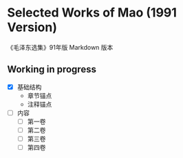 # Selected Works of Mao (1991 Version)

《毛泽东选集》91年版 Markdown 版本

## Working in progress
 - [x] 基础结构
   - 章节锚点
   - 注释锚点
 - [ ] 内容
   - [ ] 第一卷
   - [ ] 第二卷
   - [ ] 第三卷
   - [ ] 第四卷
